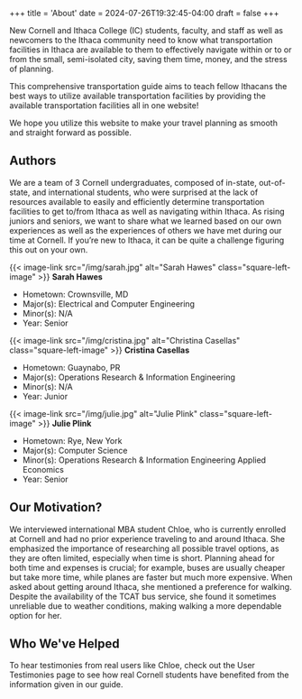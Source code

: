 +++
title = 'About'
date = 2024-07-26T19:32:45-04:00
draft = false
+++

New Cornell and Ithaca College (IC) students, faculty, and staff as well as newcomers to the Ithaca community need to know what transportation facilities in Ithaca are available to them to effectively navigate within or to or from the small, semi-isolated city, saving them time, money, and the stress of planning.

This comprehensive transportation guide aims to teach fellow Ithacans the best ways to utilize available transportation facilities by providing the available transportation facilities all in one website!

We hope you utilize this website to make your travel planning as smooth and straight forward as possible.

## Authors
We are a team of 3 Cornell undergraduates, composed of in-state, out-of-state, and international students, who were surprised at the lack of resources available to easily and efficiently determine transportation facilities to get to/from Ithaca as well as navigating within Ithaca. As rising juniors and seniors, we want to share what we learned based on our own experiences as well as the experiences of others we have met during our time at Cornell. If you’re new to Ithaca, it can be quite a challenge figuring this out on your own.

{{< image-link src="/img/sarah.jpg" alt="Sarah Hawes" class="square-left-image" >}}
**Sarah Hawes**
- Hometown: Crownsville, MD
- Major(s): Electrical and Computer Engineering
- Minor(s): N/A
- Year: Senior

{{< image-link src="/img/cristina.jpg" alt="Christina Casellas" class="square-left-image" >}}
**Cristina Casellas**
- Hometown: Guaynabo, PR
- Major(s): Operations Research & Information Engineering
- Minor(s): N/A
- Year: Junior

{{< image-link src="/img/julie.jpg" alt="Julie Plink" class="square-left-image" >}}
**Julie Plink**
- Hometown: Rye, New York
- Major(s): Computer Science
- Minor(s): Operations Research & Information Engineering Applied Economics
- Year: Senior

## Our Motivation?
We interviewed international MBA student Chloe, who is currently enrolled at Cornell and had no prior experience traveling to and around Ithaca. She emphasized the importance of researching all possible travel options, as they are often limited, especially when time is short. Planning ahead for both time and expenses is crucial; for example, buses are usually cheaper but take more time, while planes are faster but much more expensive. When asked about getting around Ithaca, she mentioned a preference for walking. Despite the availability of the TCAT bus service, she found it sometimes unreliable due to weather conditions, making walking a more dependable option for her.

## Who We've Helped
To hear testimonies from real users like Chloe, check out the User Testimonies page to see how real Cornell students have benefited from the information given in our guide.
